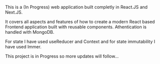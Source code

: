 This is a (In Progress) web application built completly in React.JS and Next.JS.

It covers all aspects and features of how to create a modern React based Frontend application built with reusable components. Athentication is handled with MongoDB.

For state I have used useReducer and Context and for state immutability I have used Immer.

This project is in Progress so more updates will follow...
